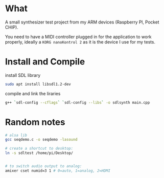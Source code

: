 # What

A small synthesizer test project from my ARM devices (Raspberry PI, Pocket CHIP).

You need to have a MIDI controller plugged in for the application to work properly, 
ideally a `KORG nanoKontrol 2` as it is the device I use for my tests.

# Install and Compile

install SDL library
```bash
sudo apt install libsdl1.2-dev
```

compile and link the liraries
```bash
g++ `sdl-config --cflags` `sdl-config --libs` -o sdlsynth main.cpp
```

# Random notes

```bash
# alsa lib
gcc seqdemo.c -o seqdemo -lasound

# create a shortcut to desktop:
ln -s sdltest /home/pi/Desktop/


# to switch audio output to analog:
amixer cset numid=3 1 # 0=auto, 1=analog, 2=HDMI
```
